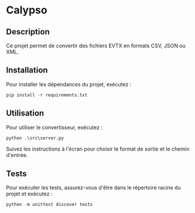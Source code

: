 # Calypso 

## Description
Ce projet permet de convertir des fichiers EVTX en formats CSV, JSON ou XML.

## Installation
Pour installer les dépendances du projet, exécutez :

```python
pip install -r requirements.txt
```	
## Utilisation
Pour utiliser le convertisseur, exécutez :
```python	
python .\src\server.py
```	
Suivez les instructions à l'écran pour choisir le format de sortie et le chemin d'entrée.

## Tests
Pour exécuter les tests, assurez-vous d'être dans le répertoire racine du projet et exécutez :

```python	
python -m unittest discover tests
```	
